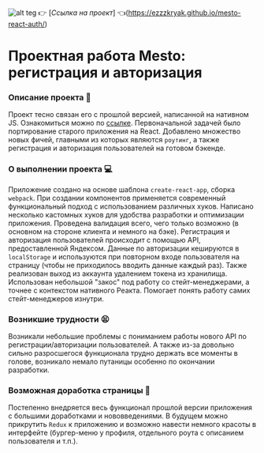 ![alt teg](https://s1.hostingkartinok.com/uploads/images/2023/05/6984a6f6760d042caea738c786fd5703.png)
:point_right: [_Ссылка на проект_] :point_left:(https://ezzzkryak.github.io/mesto-react-auth/)
# Проектная работа  Mesto: регистрация и авторизация
### Описание проекта :book:
Проект тесно связан его с прошлой версией, написанной на нативном JS. Ознакомиться можно по [ссылке](https://github.com/EZzzKryak/mesto).
Первоначальной задачей было портирование старого приложения на React. Добавлено множество новых фичей, главными из которых являются `роутинг`, а также регистрация и авторизация пользователей на готовом бэкенде.
### О выполнении проекта :computer:
Приложение создано на основе шаблона `create-react-app`, сборка `webpack`. При создании компонентов применяется современный функциональный подход с использованием различных хуков. Написано несколько кастомных хуков для удобства разработки и оптимизации приложения. Проведена валидация всего, чего только возможно (в основном на стороне клиента и немного на бэке).
Регистрация и авторизация пользователей происходит с помощью API, предоставленной Яндексом. Данные по авторизации кешируются в `localStorage` и используются при повторном входе пользователя на страницу (чтобы не приходилось вводить данные каждый раз). Также реализован выход из аккаунта удалением токена из хранилища.
Использован небольшой "закос" под работу со стейт-менеджерами, а точнее с контекстом нативного Реакта. Помогает понять работу самих стейт-менеджеров изнутри.
### Возникшие трудности :tired_face:
Возникали небольшие проблемы с пониманием работы нового API по регистрации/авторизации пользователей. А также из-за довольно сильно разросшегося функционала трудно держать все моменты в голове, возникало немало путаницы особенно по окончании разработки.
### Возможная доработка страницы :wrench:
Постепенно внедряется весь функционал прошлой версии приложения с большими доработками и нововведениями. В будущем можно прикрутить `Redux` к приложению и возможно навести немного красоты в интерфейте (бургер-меню у профиля, отдельного роута с описанием пользователя и т.п.).
